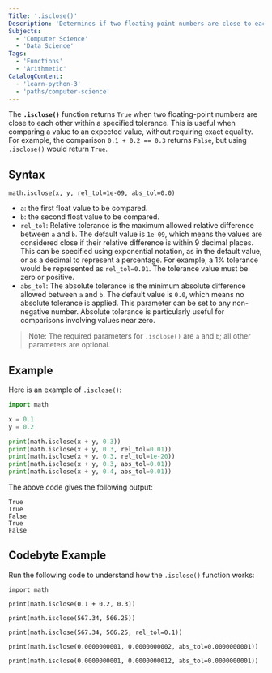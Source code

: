 ```yaml
---
Title: '.isclose()'
Description: 'Determines if two floating-point numbers are close to each other within a specified tolerance.'
Subjects:
  - 'Computer Science'
  - 'Data Science'
Tags:
  - 'Functions'
  - 'Arithmetic'
CatalogContent:
  - 'learn-python-3'
  - 'paths/computer-science'
---
```


The **`.isclose()`** function returns `True` when two floating-point numbers are close to each other within a specified tolerance. This is useful when comparing a value to an expected value, without requiring exact equality. For example, the comparison `0.1 + 0.2 == 0.3` returns `False`, but using `.isclose()` would return `True`.

## Syntax

```pseudo
math.isclose(x, y, rel_tol=1e-09, abs_tol=0.0)
```

- `a`: the first float value to be compared.
- `b`: the second float value to be compared.
- `rel_tol`: Relative tolerance is the maximum allowed relative difference between `a` and `b`. The default value is `1e-09`, which means the values are considered close if their relative difference is within 9 decimal places. This can be specified using exponential notation, as in the default value, or as a decimal to represent a percentage. For example, a 1% tolerance would be represented as `rel_tol=0.01`. The tolerance value must be zero or positive.
- `abs_tol`: The absolute tolerance is the minimum absolute difference allowed between `a` and `b`. The default value is `0.0`, which means no absolute tolerance is applied. This parameter can be set to any non-negative number. Absolute tolerance is particularly useful for comparisons involving values near zero.

> Note: The required parameters for `.isclose()` are `a` and `b`; all other parameters are optional.

## Example

Here is an example of `.isclose()`:

```py
import math

x = 0.1
y = 0.2

print(math.isclose(x + y, 0.3))
print(math.isclose(x + y, 0.3, rel_tol=0.01))
print(math.isclose(x + y, 0.3, rel_tol=1e-20))
print(math.isclose(x + y, 0.3, abs_tol=0.01))
print(math.isclose(x + y, 0.4, abs_tol=0.01))
```

The above code gives the following output:

```shell
True
True
False
True
False
```

## Codebyte Example

Run the following code to understand how the `.isclose()` function works:

```codebyte/python
import math

print(math.isclose(0.1 + 0.2, 0.3))

print(math.isclose(567.34, 566.25))

print(math.isclose(567.34, 566.25, rel_tol=0.1))

print(math.isclose(0.0000000001, 0.0000000002, abs_tol=0.0000000001))

print(math.isclose(0.0000000001, 0.0000000012, abs_tol=0.0000000001))
```
